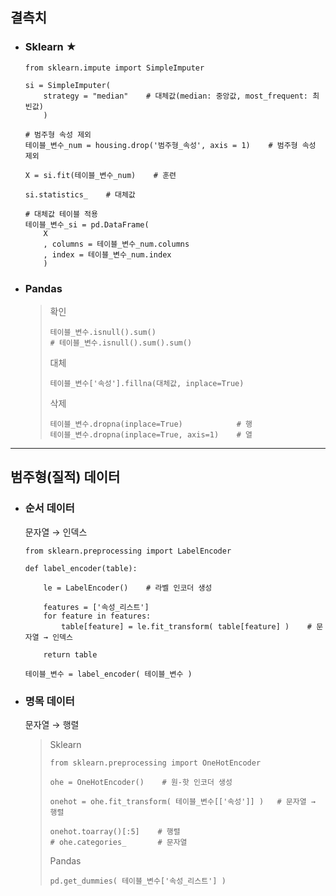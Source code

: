## 결측치

+ ### Sklearn ★
  ```
  from sklearn.impute import SimpleImputer

  si = SimpleImputer(
      strategy = "median"    # 대체값(median: 중앙값, most_frequent: 최빈값)
      )    
  
  # 범주형 속성 제외
  테이블_변수_num = housing.drop('범주형_속성', axis = 1)    # 범주형 속성 제외
  
  X = si.fit(테이블_변수_num)    # 훈련
  
  si.statistics_    # 대체값
  
  # 대체값 테이블 적용
  테이블_변수_si = pd.DataFrame(
      X
      , columns = 테이블_변수_num.columns
      , index = 테이블_변수_num.index
      )
  ```



+ ### Pandas
  >확인
  >```
  >테이블_변수.isnull().sum()
  ># 테이블_변수.isnull().sum().sum()
  >```
  >
  >대체
  >```
  >테이블_변수['속성'].fillna(대체값, inplace=True)
  >```
  >삭제
  >```
  >테이블_변수.dropna(inplace=True)            # 행
  >테이블_변수.dropna(inplace=True, axis=1)    # 열
  >```
  

---
## 범주형(질적) 데이터
+ ### 순서 데이터
    문자열 → 인덱스
    ```
    from sklearn.preprocessing import LabelEncoder
    
    def label_encoder(table):
      
        le = LabelEncoder()    # 라벨 인코더 생성
    
        features = ['속성_리스트']
        for feature in features:
            table[feature] = le.fit_transform( table[feature] )    # 문자열 → 인덱스
        
        return table
    
    테이블_변수 = label_encoder( 테이블_변수 )    
    ```
+ ### 명목 데이터
    문자열 → 행렬
    >Sklearn
    >```
    >from sklearn.preprocessing import OneHotEncoder
    >
    >ohe = OneHotEncoder()    # 원-핫 인코더 생성
    >
    >onehot = ohe.fit_transform( 테이블_변수[['속성']] )   # 문자열 → 행렬
    >
    >onehot.toarray()[:5]    # 행렬 
    ># ohe.categories_       # 문자열
    >```
    >
    >Pandas
    >```
    >pd.get_dummies( 테이블_변수['속성_리스트'] )
    >```